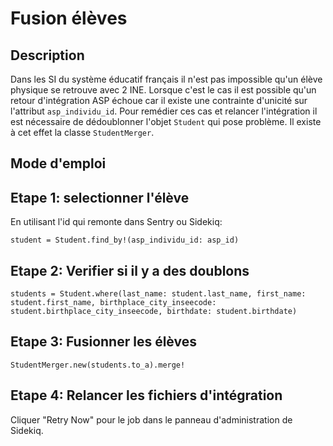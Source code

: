 # Fusion élèves

## Description

Dans les SI du système éducatif français il n'est pas impossible qu'un élève physique se retrouve avec 2 INE. Lorsque c'est le cas il est possible qu'un retour d'intégration ASP échoue car il existe une contrainte d'unicité sur l'attribut `asp_individu_id`. Pour remédier ces cas et relancer l'intégration il est nécessaire de dédoublonner l'objet `Student` qui pose problème. Il existe à cet effet la classe `StudentMerger`.

## Mode d'emploi

## Etape 1: selectionner l'élève

En utilisant l'id qui remonte dans Sentry ou Sidekiq:

`student = Student.find_by!(asp_individu_id: asp_id)`

## Etape 2: Verifier si il y a des doublons

`students = Student.where(last_name: student.last_name, first_name: student.first_name, birthplace_city_inseecode: student.birthplace_city_inseecode, birthdate: student.birthdate)`

## Etape 3: Fusionner les élèves

`StudentMerger.new(students.to_a).merge!`

## Etape 4: Relancer les fichiers d'intégration

Cliquer "Retry Now" pour le job dans le panneau d'administration de Sidekiq.
